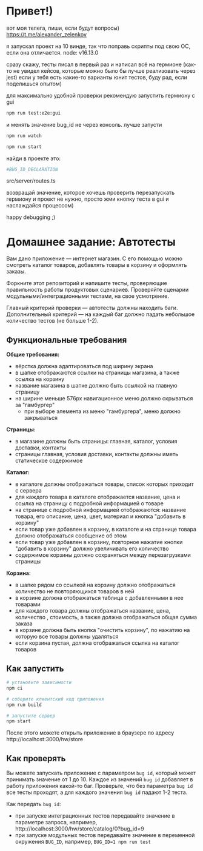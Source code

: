 # Привет!)

вот моя телега, пиши, если будут вопросы)
https://t.me/alexander_zelenkov

я запускал проект на 10 винде, так что поправь скрипты под свою ОС, если она отличается.
node: v16.13.0

сразу скажу, тесты писал в первый раз и написал всё на гермионе (как-то не увидел кейсов, которые можно было бы лучше реализовать через jest)
если у тебя есть какие-то варианты юнит тестов, буду рад, если поделишься опытом)

для максимально удобной проверки рекомендую запустить гермиону с gui

```sh
npm run test:e2e:gui
```

и менять значение bug_id не через консоль.
лучше запусти

```sh
npm run watch
```

```sh
npm run start
```

найди в проекте это:

```sh
#BUG_ID_DECLARATION
```
src/server/routes.ts

возвращай значение, которое хочешь проверить
перезапускать гермиону и проект не нужно, просто жми кнопку теста в gui и наслаждайся процессом)

happy debugging ;)

# Домашнее задание: Автотесты

Вам дано приложение — интернет магазин. С его помощью можно смотреть каталог товаров, добавлять товары в корзину и оформлять заказы.

Форкните этот репозиторий и напишите тесты, проверяющие правильность работы продуктовых сценариев. Проверяйте сценарии модульными/интеграционными тестами, на свое усмотрение.

Главный критерий проверки — автотесты должны находить баги. Дополнительный критерий — на каждый баг должно падать небольшое количество тестов (не больше 1-2).

## Функциональные требования

**Общие требования:**

-   вёрстка должна адаптироваться под ширину экрана
-   в шапке отображаются ссылки на страницы магазина, а также ссылка на корзину
-   название магазина в шапке должно быть ссылкой на главную страницу
-   на ширине меньше 576px навигационное меню должно скрываться за "гамбургер"
    -   при выборе элемента из меню "гамбургера", меню должно закрываться

**Страницы:**

-   в магазине должны быть страницы: главная, каталог, условия доставки, контакты
-   страницы главная, условия доставки, контакты должны иметь статическое содержимое

**Каталог:**

-   в каталоге должны отображаться товары, список которых приходит с сервера
-   для каждого товара в каталоге отображается название, цена и ссылка на страницу с подробной информацией о товаре
-   на странице с подробной информацией отображаются: название товара, его описание, цена, цвет, материал и кнопка "добавить в корзину"
-   если товар уже добавлен в корзину, в каталоге и на странице товара должно отображаться сообщение об этом
-   если товар уже добавлен в корзину, повторное нажатие кнопки "добавить в корзину" должно увеличивать его количество
-   содержимое корзины должно сохраняться между перезагрузками страницы

**Корзина:**

-   в шапке рядом со ссылкой на корзину должно отображаться количество не повторяющихся товаров в ней
-   в корзине должна отображаться таблица с добавленными в нее товарами
-   для каждого товара должны отображаться название, цена, количество , стоимость, а также должна отображаться общая сумма заказа
-   в корзине должна быть кнопка "очистить корзину", по нажатию на которую все товары должны удаляться
-   если корзина пустая, должна отображаться ссылка на каталог товаров

## Как запустить

```sh
# установите зависимости
npm ci

# соберите клиентский код приложения
npm run build

# запустите сервер
npm start
```

После этого можете открыть приложение в браузере по адресу http://localhost:3000/hw/store

## Как проверять

Вы можете запускать приложение с параметром `bug id`, который может принимать значение от 1 до 10. Каждое из значений `bug id` добавляет в работу приложения какой-то баг. Проверьте, что без параметра `bug id` все тесты проходят, а для каждого значения `bug id` падают 1-2 теста.

Как передать `bug id`:

-   при запуске интеграционных тестов передавайте значение в параметре запроса, например, http://localhost:3000/hw/store/catalog/0?bug_id=9
-   при запуске модульных тестов передавайте значение в переменной окружения `BUG_ID`, например, `BUG_ID=1 npm run test`
